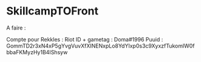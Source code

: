 # SkillcampTOFront

A faire :

Compte pour Rekkles : 
Riot ID + gametag : Doma#1996
Puuid : GommTD2r3xN4xP5gYvgVuvXfXINENxpLo8YdYIxp0s3c9XyxzfTukomlW0fbbaFKMyzHy1B4IShsyw

